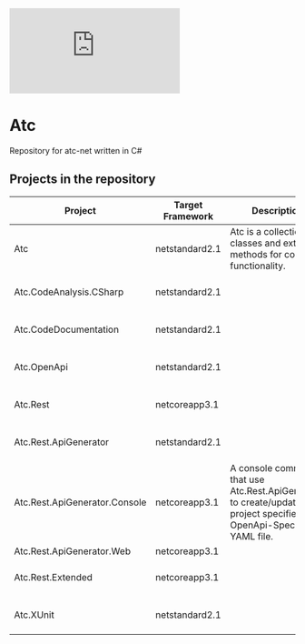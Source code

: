 ![build status](https://dev.azure.com/atc-net/ATC.NET/_apis/build/status/atc-net.atc) 

# Atc
Repository for atc-net written in C#


## Projects in the repository

|Project|Target Framework|Description|Docs|
|---|---|---|---|
|Atc|netstandard2.1|Atc is a collection of classes and extension methods for common functionality.|[References](docs/CodeDoc/Atc/Index.md)<br/>[References extended](docs/CodeDoc/Atc/IndexExtended.md)|
|Atc.CodeAnalysis.CSharp|netstandard2.1||[References](docs/CodeDoc/Atc.CodeAnalysis.CSharp/Index.md)<br/>[References extended](docs/CodeDoc/Atc.CodeAnalysis.CSharp/IndexExtended.md)|
|Atc.CodeDocumentation|netstandard2.1||[References](docs/CodeDoc/Atc.CodeDocumentation/Index.md)<br/>[References extended](docs/CodeDoc/Atc.CodeDocumentation/IndexExtended.md)|
|Atc.OpenApi|netstandard2.1||[References](docs/CodeDoc/Atc.OpenApi/Index.md)<br/>[References extended](docs/CodeDoc/Atc.OpenApi/IndexExtended.md)|
|Atc.Rest|netcoreapp3.1||[References](docs/CodeDoc/Atc.Rest/Index.md)<br/>[References extended](docs/CodeDoc/Atc.Rest/IndexExtended.md)|
|Atc.Rest.ApiGenerator|netstandard2.1||[References](docs/CodeDoc/Atc.Rest.ApiGenerator/Index.md)<br/>[References extended](docs/CodeDoc/Atc.Rest.ApiGenerator/IndexExtended.md)|
|Atc.Rest.ApiGenerator.Console|netcoreapp3.1|A console command that use Atc.Rest.ApiGenerator to create/update a project specified by a OpenApi-Spec-YAML file.||
|Atc.Rest.ApiGenerator.Web|netcoreapp3.1|||
|Atc.Rest.Extended|netcoreapp3.1||[References](docs/CodeDoc/Atc.Rest.Extended/Index.md)<br/>[References extended](docs/CodeDoc/Atc.Rest.Extended/IndexExtended.md)|
|Atc.XUnit|netstandard2.1||[References](docs/CodeDoc/Atc.XUnit/Index.md)<br/>[References extended](docs/CodeDoc/Atc.XUnit/IndexExtended.md)|
